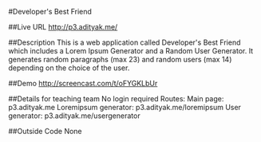#Developer's Best Friend

##Live URL
http://p3.adityak.me/

##Description
This is a web application called Developer's Best Friend which includes a Lorem Ipsum Generator and a Random User Generator. It generates random paragraphs (max 23) and random users (max 14) depending on the choice of the user.


##Demo
http://screencast.com/t/oFYGKLbUr

##Details for teaching team
No login required
Routes:
Main page: p3.adityak.me
Loremipsum generator: p3.adityak.me/loremipsum
User generator: p3.adityak.me/usergenerator


##Outside Code
None

